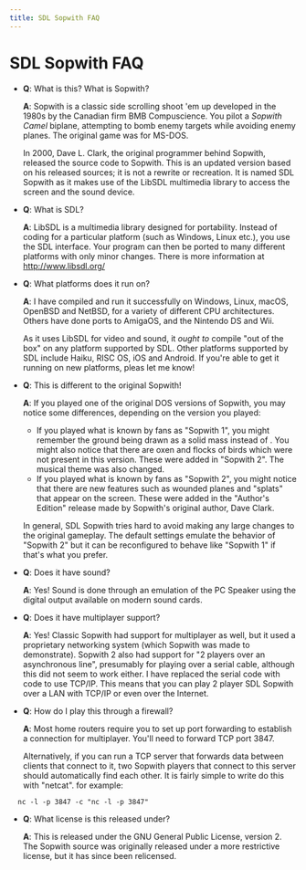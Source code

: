 ```yaml
---
title: SDL Sopwith FAQ
---
```


SDL Sopwith FAQ
===============

- **Q**: What is this? What is Sopwith?

  **A**: Sopwith is a classic side scrolling shoot 'em up developed in
  the 1980s by the Canadian firm BMB Compuscience. You pilot a *Sopwith
  Camel* biplane, attempting to bomb enemy targets while avoiding enemy
  planes. The original game was for MS-DOS.

  In 2000, Dave L. Clark, the original programmer behind Sopwith,
  released the source code to Sopwith. This is an updated version based
  on his released sources; it is not a rewrite or recreation. It is
  named SDL Sopwith as it makes use of the LibSDL multimedia library to
  access the screen and the sound device.

- **Q**: What is SDL?

  **A**: LibSDL is a multimedia library designed for portability.
  Instead of coding for a particular platform (such as Windows, Linux
  etc.), you use the SDL interface. Your program can then be ported to
  many different platforms with only minor changes. There is more
  information at http://www.libsdl.org/

- **Q**: What platforms does it run on?

  **A**: I have compiled and run it successfully on Windows, Linux,
  macOS, OpenBSD and NetBSD, for a variety of different CPU
  architectures. Others have done ports to AmigaOS, and the Nintendo DS
  and Wii.

  As it uses LibSDL for video and sound, it *ought to* compile "out of
  the box" on any platform supported by SDL. Other platforms supported
  by SDL include Haiku, RISC OS, iOS and Android. If you're able to get
  it running on new platforms, pleas let me know!

- **Q**: This is different to the original Sopwith!

  **A**: If you played one of the original DOS versions of Sopwith, you
  may notice some differences, depending on the version you played:

  - If you played what is known by fans as "Sopwith 1", you might
    remember the ground being drawn as a solid mass instead of . You
    might also notice that there are oxen and flocks of birds which were
    not present in this version. These were added in "Sopwith 2". The
    musical theme was also changed.
  - If you played what is known by fans as "Sopwith 2", you might notice
    that there are new features such as wounded planes and "splats" that
    appear on the screen. These were added in the "Author's Edition"
    release made by Sopwith's original author, Dave Clark.

  In general, SDL Sopwith tries hard to avoid making any large changes
  to the original gameplay. The default settings emulate the behavior
  of "Sopwith 2" but it can be reconfigured to behave like "Sopwith 1"
  if that's what you prefer.

- **Q**: Does it have sound?

  **A**: Yes! Sound is done through an emulation of the PC Speaker
  using the digital output available on modern sound cards.

- **Q**: Does it have multiplayer support?

  **A**: Yes! Classic Sopwith had support for multiplayer as well, but
  it used a proprietary networking system (which Sopwith was made to
  demonstrate). Sopwith 2 also had support for "2 players over an
  asynchronous line", presumably for playing over a serial cable,
  although this did not seem to work either. I have replaced the serial
  code with code to use TCP/IP.  This means that you can play 2 player
  SDL Sopwith over a LAN with TCP/IP or even over the Internet.

- **Q**: How do I play this through a firewall?

  **A**: Most home routers require you to set up port forwarding to
  establish a connection for multiplayer. You'll need to forward TCP
  port 3847.

  Alternatively, if you can run a TCP server that forwards data between
  clients that connect to it, two Sopwith players that connect to this
  server should automatically find each other. It is fairly simple to
  write do this with "netcat". for example:

```shell
  nc -l -p 3847 -c "nc -l -p 3847"
```

- **Q**: What license is this released under?

  **A**: This is released under the GNU General Public License,
  version 2. The Sopwith source was originally released under a more
  restrictive license, but it has since been relicensed.

